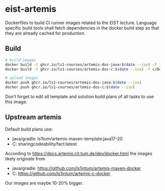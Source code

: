# eist-artemis
Dockerfiles to build CI runner images related to the EIST lecture.
Language specific build tools shall fetch dependencies in the docker build step so that they are already cached for production.


## Build

```bash
# build images
docker build -t ghcr.io/ls1-courses/artemis-dos-java:$(date --iso) -f java/Dockerfile ./java
docker build -t ghcr.io/ls1-courses/artemis-dos-c:$(date --iso) -f c/Dockerfile ./c

# upload images
docker push ghcr.io/ls1-courses/artemis-dos-java:$(date --iso)
docker push ghcr.io/ls1-courses/artemis-dos-c:$(date --iso)
```

Don't forget to edit all template and solution build plans of all tasks to use this image. 


## Upstream artemis

Default build plans use:
- java/gradle: ls1tum/artemis-maven-template:java17-20
- C: sharingcodeability/fact:latest

According to https://docs.artemis.cit.tum.de/dev/docker.html the images likely originate from 
- java/gradle: https://github.com/ls1intum/artemis-maven-docker
- C: https://github.com/ls1intum/artemis-c-docker

Our images are maybe 10-20% bigger.
